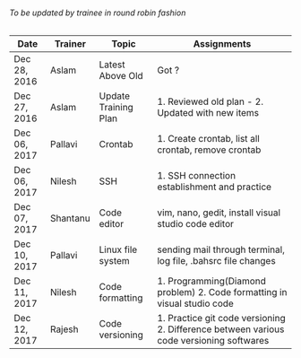 ###### To be updated by trainee in round robin fashion

Date | Trainer | Topic | Assignments
------------ | ----------|---|----------------------------
Dec 28, 2016 | Aslam | Latest Above Old | Got ?
Dec 27, 2016 | Aslam | Update Training Plan | 1. Reviewed old plan - 2. Updated with new items
Dec 06, 2017 | Pallavi | Crontab | 1. Create crontab, list all crontab, remove crontab
Dec 06, 2017 | Nilesh | SSH | 1. SSH connection establishment and practice
Dec 07, 2017 | Shantanu | Code editor | vim, nano, gedit, install visual studio code editor
Dec 10, 2017 | Pallavi | Linux file system | sending mail through terminal, log file, .bahsrc file changes
Dec 11, 2017 | Nilesh | Code formatting | 1. Programming(Diamond problem) 2. Code formatting in visual studio code
Dec 12, 2017 | Rajesh | Code versioning | 1. Practice git code versioning 2. Difference between various code versioning softwares
